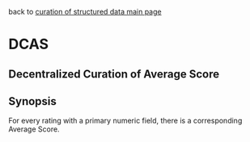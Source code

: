 back to [curation of structured data main page](https://github.com/wds4/tapestry-protocol/blob/main/tips/structuredData/README.md)

DCAS
=====
Decentralized Curation of Average Score
-----

## Synopsis

For every rating with a primary numeric field, there is a corresponding Average Score.
